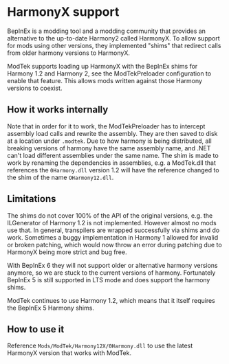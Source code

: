 # HarmonyX support

BepInEx is a modding tool and a modding community that provides an alternative to the up-to-date Harmony2 called HarmonyX.
To allow support for mods using other versions, they implemented "shims" that redirect calls from older harmony versions to HarmonyX.

ModTek supports loading up HarmonyX with the BepInEx shims for Harmony 1.2 and Harmony 2, see the ModTekPreloader configuration to enable that feature.
This allows mods written against those Harmony versions to coexist.

## How it works internally

Note that in order for it to work, the ModTekPreloader has to intercept assembly load calls and rewrite the assembly. They are then saved to disk
at a location under `.modtek`. Due to how harmony is being distributed, all breaking versions of harmony have the same assembly name, and .NET can't load
different assemblies under the same name. The shim is made to work by renaming the dependencies in assemblies, e.g. a ModTek.dll that references
the `0Harmony.dll` version 1.2 will have the reference changed to the shim of the name `OHarmony12.dll`.

## Limitations

The shims do not cover 100% of the API of the original versions, e.g. the ILGenerator of Harmony 1.2 is not implemented.
However almost no mods use that. In general, transpilers are wrapped successfully via shims and do work. Sometimes a buggy
implementation in Harmony 1 allowed for invalid or broken patching, which would now throw an error during patching due to 
HarmonyX being more strict and bug free.

With BepInEx 6 they will not support older or alternative harmony versions anymore, so we are stuck to the current versions of harmony.
Fortunately BepInEx 5 is still supported in LTS mode and does support the harmony shims.

ModTek continues to use Harmony 1.2, which means that it itself requires the BepInEx 5 Harmony shims.

## How to use it

Reference `Mods/ModTek/Harmony12X/0Harmony.dll` to use the latest HarmonyX version that works with ModTek.

